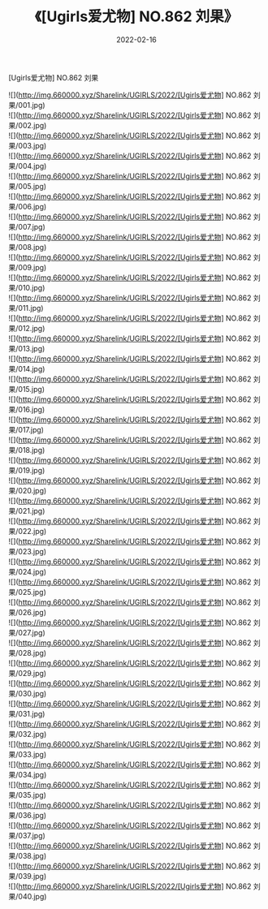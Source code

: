 ﻿---
layout: post
title:  《[Ugirls爱尤物] NO.862 刘果》
date:   2022-02-16
img: http://img.660000.xyz/Sharelink/UGIRLS/2022/[Ugirls爱尤物] NO.862 刘果/000.jpg
categories: [美女, 清纯, 唯美]
---

[Ugirls爱尤物] NO.862 刘果

 ![](http://img.660000.xyz/Sharelink/UGIRLS/2022/[Ugirls爱尤物] NO.862 刘果/001.jpg) <br>![](http://img.660000.xyz/Sharelink/UGIRLS/2022/[Ugirls爱尤物] NO.862 刘果/002.jpg) <br>![](http://img.660000.xyz/Sharelink/UGIRLS/2022/[Ugirls爱尤物] NO.862 刘果/003.jpg) <br>![](http://img.660000.xyz/Sharelink/UGIRLS/2022/[Ugirls爱尤物] NO.862 刘果/004.jpg) <br>![](http://img.660000.xyz/Sharelink/UGIRLS/2022/[Ugirls爱尤物] NO.862 刘果/005.jpg) <br>![](http://img.660000.xyz/Sharelink/UGIRLS/2022/[Ugirls爱尤物] NO.862 刘果/006.jpg) <br>![](http://img.660000.xyz/Sharelink/UGIRLS/2022/[Ugirls爱尤物] NO.862 刘果/007.jpg) <br>![](http://img.660000.xyz/Sharelink/UGIRLS/2022/[Ugirls爱尤物] NO.862 刘果/008.jpg) <br>![](http://img.660000.xyz/Sharelink/UGIRLS/2022/[Ugirls爱尤物] NO.862 刘果/009.jpg) <br>![](http://img.660000.xyz/Sharelink/UGIRLS/2022/[Ugirls爱尤物] NO.862 刘果/010.jpg) <br>![](http://img.660000.xyz/Sharelink/UGIRLS/2022/[Ugirls爱尤物] NO.862 刘果/011.jpg) <br>![](http://img.660000.xyz/Sharelink/UGIRLS/2022/[Ugirls爱尤物] NO.862 刘果/012.jpg) <br>![](http://img.660000.xyz/Sharelink/UGIRLS/2022/[Ugirls爱尤物] NO.862 刘果/013.jpg) <br>![](http://img.660000.xyz/Sharelink/UGIRLS/2022/[Ugirls爱尤物] NO.862 刘果/014.jpg) <br>![](http://img.660000.xyz/Sharelink/UGIRLS/2022/[Ugirls爱尤物] NO.862 刘果/015.jpg) <br>![](http://img.660000.xyz/Sharelink/UGIRLS/2022/[Ugirls爱尤物] NO.862 刘果/016.jpg) <br>![](http://img.660000.xyz/Sharelink/UGIRLS/2022/[Ugirls爱尤物] NO.862 刘果/017.jpg) <br>![](http://img.660000.xyz/Sharelink/UGIRLS/2022/[Ugirls爱尤物] NO.862 刘果/018.jpg) <br>![](http://img.660000.xyz/Sharelink/UGIRLS/2022/[Ugirls爱尤物] NO.862 刘果/019.jpg) <br>![](http://img.660000.xyz/Sharelink/UGIRLS/2022/[Ugirls爱尤物] NO.862 刘果/020.jpg) <br>![](http://img.660000.xyz/Sharelink/UGIRLS/2022/[Ugirls爱尤物] NO.862 刘果/021.jpg) <br>![](http://img.660000.xyz/Sharelink/UGIRLS/2022/[Ugirls爱尤物] NO.862 刘果/022.jpg) <br>![](http://img.660000.xyz/Sharelink/UGIRLS/2022/[Ugirls爱尤物] NO.862 刘果/023.jpg) <br>![](http://img.660000.xyz/Sharelink/UGIRLS/2022/[Ugirls爱尤物] NO.862 刘果/024.jpg) <br>![](http://img.660000.xyz/Sharelink/UGIRLS/2022/[Ugirls爱尤物] NO.862 刘果/025.jpg) <br>![](http://img.660000.xyz/Sharelink/UGIRLS/2022/[Ugirls爱尤物] NO.862 刘果/026.jpg) <br>![](http://img.660000.xyz/Sharelink/UGIRLS/2022/[Ugirls爱尤物] NO.862 刘果/027.jpg) <br>![](http://img.660000.xyz/Sharelink/UGIRLS/2022/[Ugirls爱尤物] NO.862 刘果/028.jpg) <br>![](http://img.660000.xyz/Sharelink/UGIRLS/2022/[Ugirls爱尤物] NO.862 刘果/029.jpg) <br>![](http://img.660000.xyz/Sharelink/UGIRLS/2022/[Ugirls爱尤物] NO.862 刘果/030.jpg) <br>![](http://img.660000.xyz/Sharelink/UGIRLS/2022/[Ugirls爱尤物] NO.862 刘果/031.jpg) <br>![](http://img.660000.xyz/Sharelink/UGIRLS/2022/[Ugirls爱尤物] NO.862 刘果/032.jpg) <br>![](http://img.660000.xyz/Sharelink/UGIRLS/2022/[Ugirls爱尤物] NO.862 刘果/033.jpg) <br>![](http://img.660000.xyz/Sharelink/UGIRLS/2022/[Ugirls爱尤物] NO.862 刘果/034.jpg) <br>![](http://img.660000.xyz/Sharelink/UGIRLS/2022/[Ugirls爱尤物] NO.862 刘果/035.jpg) <br>![](http://img.660000.xyz/Sharelink/UGIRLS/2022/[Ugirls爱尤物] NO.862 刘果/036.jpg) <br>![](http://img.660000.xyz/Sharelink/UGIRLS/2022/[Ugirls爱尤物] NO.862 刘果/037.jpg) <br>![](http://img.660000.xyz/Sharelink/UGIRLS/2022/[Ugirls爱尤物] NO.862 刘果/038.jpg) <br>![](http://img.660000.xyz/Sharelink/UGIRLS/2022/[Ugirls爱尤物] NO.862 刘果/039.jpg) <br>![](http://img.660000.xyz/Sharelink/UGIRLS/2022/[Ugirls爱尤物] NO.862 刘果/040.jpg) <br>